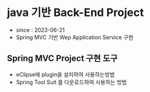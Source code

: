 # java 기반 Back-End Project
- since : 2023-06-21
- Spring MVC 기반 Wep Application Service 구현

## Spring MVC Project 구현 도구
- eClipse에 plugin을 설치하여 사용하는방법
- Spring Tool Suit 를 다운로드하여 사용하는 방법
